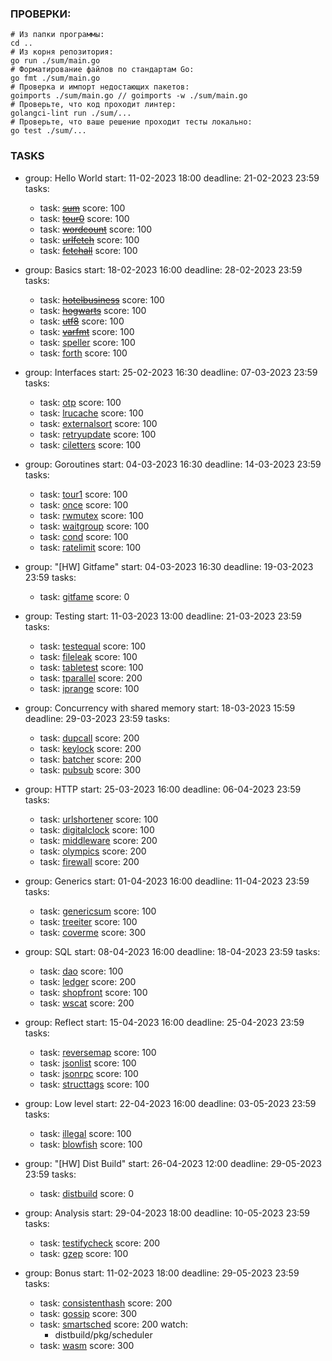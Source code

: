 ### ПРОВЕРКИ:

  ```shell
  # Из папки программы:
  cd ..
  # Из корня репозитория:
  go run ./sum/main.go
  # Форматирование файлов по стандартам Go:
  go fmt ./sum/main.go
  # Проверка и импорт недостающих пакетов:
  goimports ./sum/main.go // goimports -w ./sum/main.go
  # Проверьте, что код проходит линтер:
  golangci-lint run ./sum/...
  # Проверьте, что ваше решение проходит тесты локально:
  go test ./sum/...
  ```
### TASKS

- group:    Hello World
  start:    11-02-2023 18:00
  deadline: 21-02-2023 23:59
  tasks:

    - task: ~~[sum](./sum/README.md)~~
      score: 100
    - task: ~~[tour0](./tour0/README.md)~~
      score: 100
    - task: ~~[wordcount](./wordcount/README.md)~~
      score: 100
    - task: ~~[urlfetch](./urlfetch/README.md)~~
      score: 100
    - task: ~~[fetchall](./fetchall/README.md)~~
      score: 100

- group:    Basics
  start:    18-02-2023 16:00
  deadline: 28-02-2023 23:59
  tasks:
    - task: ~~[hotelbusiness](./hotelbusiness/README.md)~~
      score: 100
    - task: ~~[hogwarts](./hogwarts/README.md)~~
      score: 100
    - task: ~~[utf8](./utf8/README.md)~~
      score: 100
    - task: ~~[varfmt](./varfmt/README.md)~~
      score: 100
    - task: [speller](./speller/README.md)
      score: 100
    - task: [forth](./forth/README.md)
      score: 100

- group:    Interfaces
  start:    25-02-2023 16:30
  deadline: 07-03-2023 23:59
  tasks:
    - task: [otp](./otp/README.md)
      score: 100
    - task: [lrucache](./lrucache/README.md)
      score: 100
    - task: [externalsort](./externalsort/README.md)
      score: 100
    - task: [retryupdate](./retryupdate/README.md)
      score: 100
    - task: [ciletters](./ciletters/README.md)
      score: 100

- group:    Goroutines
  start:    04-03-2023 16:30
  deadline: 14-03-2023 23:59
  tasks:
    - task: [tour1](./tour1/README.md)
      score: 100
    - task: [once](./once/README.md)
      score: 100
    - task: [rwmutex](./rwmutex/README.md)
      score: 100
    - task: [waitgroup](./waitgroup/README.md)
      score: 100
    - task: [cond](./cond/README.md)
      score: 100
    - task: [ratelimit](./ratelimit/README.md)
      score: 100

- group:    "[HW] Gitfame"
  start:    04-03-2023 16:30
  deadline: 19-03-2023 23:59
  tasks:
   - task: [gitfame](./gitfame/README.md)
     score: 0

- group:    Testing
  start:    11-03-2023 13:00
  deadline: 21-03-2023 23:59
  tasks:
    - task: [testequal](./testequal/README.md)
      score: 100
    - task: [fileleak](./fileleak/README.md)
      score: 100
    - task: [tabletest](./tabletest/README.md)
      score: 100
    - task: [tparallel](./tparallel/README.md)
      score: 200
    - task: [iprange](./iprange/README.md)
      score: 100

- group:    Concurrency with shared memory
  start:    18-03-2023 15:59
  deadline: 29-03-2023 23:59
  tasks:
    - task: [dupcall](./dupcall/README.md)
      score: 200
    - task: [keylock](./keylock/README.md)
      score: 200
    - task: [batcher](./batcher/README.md)
      score: 200
    - task: [pubsub](./pubsub/README.md)
      score: 300

- group:    HTTP
  start:    25-03-2023 16:00
  deadline: 06-04-2023 23:59
  tasks:
    - task: [urlshortener](./urlshortener/README.md)
      score: 100
    - task: [digitalclock](./digitalclock/README.md)
      score: 100
    - task: [middleware](./middleware/README.md)
      score: 200
    - task: [olympics](./olympics/README.md)
      score: 200
    - task: [firewall](./firewall/README.md)
      score: 200

- group:    Generics
  start:    01-04-2023 16:00
  deadline: 11-04-2023 23:59
  tasks:
    - task: [genericsum](./genericsum/README.md)
      score: 100
    - task: [treeiter](./treeiter/README.md)
      score: 100
    - task: [coverme](./coverme/README.md)
      score: 300

- group:    SQL
  start:    08-04-2023 16:00
  deadline: 18-04-2023 23:59
  tasks:
    - task: [dao](./dao/README.md)
      score: 100
    - task: [ledger](./ledger/README.md)
      score: 200
    - task: [shopfront](./shopfront/README.md)
      score: 100
    - task: [wscat](./wscat/README.md)
      score: 200

- group:    Reflect
  start:    15-04-2023 16:00
  deadline: 25-04-2023 23:59
  tasks:
    - task: [reversemap](./reversemap/README.md)
      score: 100
    - task: [jsonlist](./jsonlist/README.md)
      score: 100
    - task: [jsonrpc](./jsonrpc/README.md)
      score: 100
    - task: [structtags](./structtags/README.md)
      score: 100

- group:    Low level
  start:    22-04-2023 16:00
  deadline: 03-05-2023 23:59
  tasks:
    - task: [illegal](./illegal/README.md)
      score: 100
    - task: [blowfish](./blowfish/README.md)
      score: 100

- group:    "[HW] Dist Build"
  start:    26-04-2023 12:00
  deadline: 29-05-2023 23:59
  tasks:
    - task: [distbuild](./distbuild/README.md)
      score: 0

- group:    Analysis
  start:    29-04-2023 18:00
  deadline: 10-05-2023 23:59
  tasks:
    - task: [testifycheck](./testifycheck/README.md)
      score: 200
    - task: [gzep](./gzep/README.md)
      score: 100
      
- group:    Bonus
  start:    11-02-2023 18:00
  deadline: 29-05-2023 23:59
  tasks:
    - task: [consistenthash](./consistenthash/README.md)
      score: 200
    - task: [gossip](./gossip/README.md)
      score: 300
    - task: [smartsched](./smartsched/README.md)
      score: 200
      watch:
        - distbuild/pkg/scheduler
    - task: [wasm](./wasm/README.md)
      score: 300
